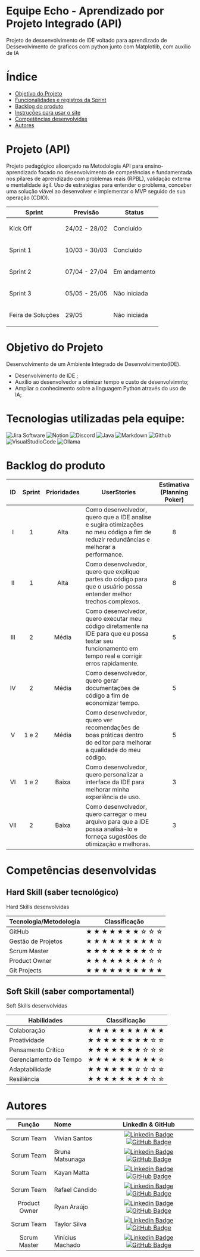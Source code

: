 # Equipe Echo - Aprendizado por Projeto Integrado (API)

Projeto de dessenvolvimento de IDE voltado para aprendizado de Dessevolvimento de graficos com python junto com Matplotlib, com auxílio de IA


# Índice
* [Objetivo do Projeto](#objetivo-do-projeto)
* [Funcionalidades e registros da Sprint](#Funcionalidades-e-registros-(vídeos-e-apresentações)-das-sprints)
* [Backlog do produto](#Backlog-do-produto)
* [Instruções para usar o site](#Instruções-para-usar-o-site)
* [Competências desenvolvidas](#competências-desenvolvidas)
* [Autores](#autores)

# Projeto (API) 
Projeto pedagógico alicerçado na Metodologia API para ensino-aprendizado focado no desenvolvimento de competências e fundamentada nos pilares de aprendizado com problemas reais (RPBL), validação externa e mentalidade ágil. 
Uso de estratégias para entender o problema, conceber uma solução viável ao desenvolver e implementar o MVP seguido de sua operação (CDIO).

Sprint | Previsão | Status|
|------|--------|------|
|<p style="text-align">Kick Off |<p style="text-align"> 24/02 - 28/02 | <p style="text-align"> Concluído |
|<p style="text-align">Sprint 1 |<p style="text-align"> 10/03 - 30/03 |<p style="text-align"> Concluído |
|<p style="text-align">Sprint 2|<p style="text-align">07/04 - 27/04|<p style="text-align">Em andamento|
|<p style="text-align">Sprint 3|<p style="text-align"> 05/05 - 25/05 |<p style="text-align">Não iniciada|
|<p style="text-align">Feira de Soluções |<p style="text-align"> 29/05 |<p style="text-align">Não iniciada|

# Objetivo do Projeto
Desenvolvimento de um Ambiente Integrado de Desenvolvimento(IDE).
* Desenvolvimento de IDE ;
* Auxílio ao desenvolvedor a otimizar tempo e custo de desenvolvimnto;
* Ampliar o conhecimento sobre a linguagem Python através do uso de IA;


# Tecnologias utilizadas pela equipe:

 ![Jira Software](https://img.shields.io/badge/Jira-fdfefe?style=for-the-badge&logo=Jira&logoColor=0064c8)
 ![Notion](https://img.shields.io/badge/Notion-fdfefe?style=for-the-badge&logo=notion&logoColor=000000)
 ![Discord](https://img.shields.io/badge/Discord-fdfefe?style=for-the-badge&logo=discord)
 ![Java](https://img.shields.io/badge/Java-fdfefe?style=for-the-badge&logo=openjdk&logoColor=000000)
 ![Markdown](https://img.shields.io/badge/Markdown-fdfefe?style=for-the-badge&logo=markdown&logoColor=2e4053)
 ![Github](https://img.shields.io/badge/Github-fdfefe?style=for-the-badge&logo=github&logoColor=000000)
 ![VisualStudioCode](https://img.shields.io/badge/VsCode-fdfefe?style=for-the-badge&logo=visualstudiocode)
 ![Ollama](https://img.shields.io/badge/Ollama-fdfefe?style=for-the-badge&logo=Ollama&logoColor=000000)

# Backlog do produto

| ID | Sprint | Prioridades | UserStories | Estimativa (Planning Poker)  |
|:---:|:---:|:---:|---|:---:|
| I | 1 | Alta  | Como desenvolvedor, quero que a IDE analise e sugira otimizações no meu código a fim de reduzir redundâncias e melhorar a performance.  | 8 |
| II | 1 | Alta | Como desenvolvedor, quero que explique partes do código para que o usuário possa entender melhor trechos complexos. | 8 |
| III | 2 | Média | Como desenvolvedor, quero executar meu código diretamente na IDE para que eu possa testar seu funcionamento em tempo real e corrigir erros rapidamente. | 5 |
| IV | 2 | Média | Como desenvolvedor, quero gerar documentações de código a fim de economizar tempo.  | 5 |
| V | 1 e 2 | Média |Como desenvolvedor, quero ver recomendações de boas práticas dentro do editor para melhorar a qualidade do meu código. | 5 |
| VI | 1 e 2 | Baixa | Como desenvolvedor, quero personalizar a interface da IDE para melhorar minha experiência de uso. | 3 |
| VII | 2 | Baixa | Como desenvolvedor, quero carregar o meu arquivo para que a IDE possa analisá-lo e forneça sugestões de otimização e melhoras. | 3 |

# Competências desenvolvidas

## Hard Skill (saber tecnológico)

<summary>Hard Skills desenvolvidas</summary>
  
| Tecnologia/Metodologia | Classificação |
| ---------------------- | ------------- |
| GitHub | ★ ★ ★ ★ ★ ★ ★ ☆ ☆ ☆ |
| Gestão de Projetos | ★ ★ ★ ★ ★ ★ ★ ★ ★ ☆ |
| Scrum Master | ★ ★ ★ ★ ★ ★ ★ ★ ☆ ☆ |
| Product Owner |  ★ ★ ★ ★ ★ ★ ★ ★ ☆ ☆  |
| Git Projects | ★ ★ ★ ★ ★ ★ ★ ★ ★ ★ |
 
## Soft Skill (saber comportamental)

<summary>Soft Skills desenvolvidas</summary>

| Habilidades | Classificação |
| ---------------------- | ------------- |
| Colaboração | ★ ★ ★ ★ ★ ★ ★ ★ ★ ★ |
| Proatividade| ★ ★ ★ ★ ★ ★ ★ ★ ☆ ☆ |
| Pensamento Crítico | ★ ★ ★ ★ ★ ★ ★ ☆ ☆ ☆ |
| Gerenciamento de Tempo | ★ ★ ★ ★ ★ ★ ★ ★ ★ ☆ |
| Adaptabilidade | ★ ★ ★ ★ ★ ★ ☆ ☆ ☆ ☆ |
| Resiliência | ★ ★ ★ ★ ★ ★ ★ ★ ☆ ☆ |



# Autores
|    Função     | Nome                                  |                                                                                                                                                      LinkedIn & GitHub                                                                                                                                                      |
| :-----------: | :------------------------------------ | :-------------------------------------------------------------------------------------------------------------------------------------------------------------------------------------------------------------------------------------------------------------------------------------------------------------------------: |
| Scrum Team | Vivian Santos         |     [![Linkedin Badge](https://img.shields.io/badge/Linkedin-blue?style=flat-square&logo=Linkedin&logoColor=white)](https://www.linkedin.com/in/vivian-maria-oliveira-298626235) [![GitHub Badge](https://img.shields.io/badge/GitHub-111217?style=flat-square&logo=github&logoColor=white)](https://github.com/vivianSantos0101)              |
| Scrum Team  | Bruna Matsunaga |      [![Linkedin Badge](https://img.shields.io/badge/Linkedin-blue?style=flat-square&logo=Linkedin&logoColor=white)](https://www.linkedin.com/in/bruna-hayashi-1b4a71324/) [![GitHub Badge](https://img.shields.io/badge/GitHub-111217?style=flat-square&logo=github&logoColor=white)](https://github.com/bruna-hm)     |
|  Scrum Team   | Kayan Matta |         [![Linkedin Badge](https://img.shields.io/badge/Linkedin-blue?style=flat-square&logo=Linkedin&logoColor=white)](https://www.linkedin.com/in/kayan-da-matta-453905253) [![GitHub Badge](https://img.shields.io/badge/GitHub-111217?style=flat-square&logo=github&logoColor=white)](https://github.com/kayanmatta)        |
|  Scrum Team   | Rafael Candido |   [![Linkedin Badge](https://img.shields.io/badge/Linkedin-blue?style=flat-square&logo=Linkedin&logoColor=white)](https://www.linkedin.com/in/rafael-candido-155705317) [![GitHub Badge](https://img.shields.io/badge/GitHub-111217?style=flat-square&logo=github&logoColor=white)](https://github.com/Rafa2-bit)   |
|  Product Owner   | Ryan Araújo |           [![Linkedin Badge](https://img.shields.io/badge/Linkedin-blue?style=flat-square&logo=Linkedin&logoColor=white)](https://www.linkedin.com/in/ryan-araujo-dos-santos-8391b927b) [![GitHub Badge](https://img.shields.io/badge/GitHub-111217?style=flat-square&logo=github&logoColor=white)](https://github.com/Ryan53132)          |
|  Scrum Team   | Taylor Silva |           [![Linkedin Badge](https://img.shields.io/badge/Linkedin-blue?style=flat-square&logo=Linkedin&logoColor=white)](https://www.linkedin.com/in/taylor-silva-859300330) [![GitHub Badge](https://img.shields.io/badge/GitHub-111217?style=flat-square&logo=github&logoColor=white)](https://github.com/TaylorSilva2)          |
|  Scrum Master  | Vinícius Machado |           [![Linkedin Badge](https://img.shields.io/badge/Linkedin-blue?style=flat-square&logo=Linkedin&logoColor=white)](https://www.linkedin.com/in/vinícius-lopes-1bb568326) [![GitHub Badge](https://img.shields.io/badge/GitHub-111217?style=flat-square&logo=github&logoColor=white)](https://github.com/Vlopes7)          |
